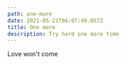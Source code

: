 ```yaml
---
path: one-more
date: 2021-05-21T06:07:49.057Z
title: One more
description: Try hard one more time
---
```

Love won't come